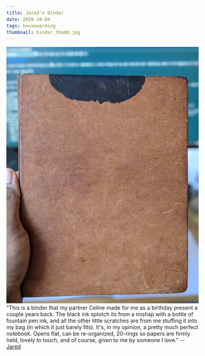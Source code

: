```yaml
---
title: Jared's Binder
date: 2020-10-04
tags: housewarming
thumbnail: binder_thumb.jpg
---
```

![](binder.jpg)
"This is a binder that my partner Celine made for me as a birthday present a couple years back. The black ink splotch its from a mishap with a bottle of fountain pen ink, and all the other little scratches are from me stuffing it into my bag (in which it just barely fits). It's, in my opinion, a pretty much perfect notebook. Opens flat, can be re-organized, 20-rings so papers are firmly held, lovely to touch, and of course, given to me by someone I love."
-- [Jared](https://awarm.space)
